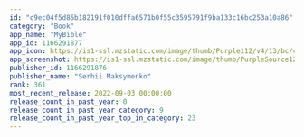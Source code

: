 ```yaml
---
id: "c9ec04f5d85b182191f010dffa6571b0f55c3595791f9ba133c16bc253a10a86"
category: "Book"
app_name: "MyBible"
app_id: 1166291877
app_icon: https://is1-ssl.mzstatic.com/image/thumb/Purple112/v4/13/bc/ce/13bccee3-cf56-d3f5-8178-d71bdb631357/AppIcon-1x_U007emarketing-0-8-0-0-85-220.png/1024x1024bb.png
app_screenshot: https://is1-ssl.mzstatic.com/image/thumb/PurpleSource122/v4/f0/63/b7/f063b7e2-ff06-8cf2-da79-2d2908ef4a0d/95cbac7e-cc6d-4b9b-be8b-97afb2e1ef1e_Simulator_Screen_Shot_-_iPhone_11_Pro_Max_-_2022-06-13_at_21.07.31.png/1242x2688bb.png
publisher_id: 1166291876
publisher_name: "Serhii Maksymenko"
rank: 361
most_recent_release: 2022-09-03 00:00:00
release_count_in_past_year: 0
release_count_in_past_year_category: 9
release_count_in_past_year_top_in_category: 23
---
```

